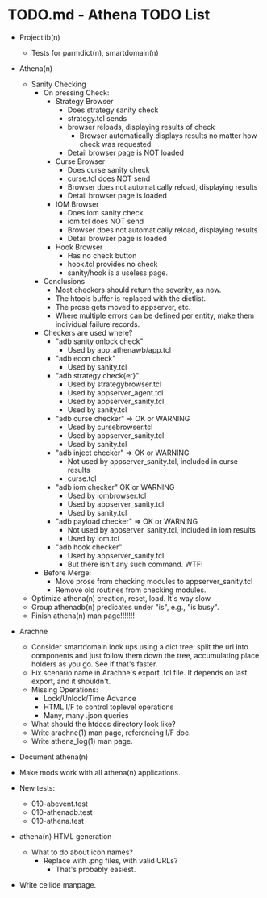 # TODO.md - Athena TODO List

- Projectlib(n)
  - Tests for parmdict(n), smartdomain(n)
- Athena(n)
  - Sanity Checking
    - On pressing Check:
      - Strategy Browser
        - Does strategy sanity check
        - strategy.tcl sends <Check>
        - browser reloads, displaying results of check
          - Browser automatically displays results no matter how check was
            requested.
        - Detail browser page is NOT loaded
      - Curse Browser
        - Does curse sanity check
        - curse.tcl does NOT send <Check>
        - Browser does not automatically reload, displaying results
        - Detail browser page is loaded
      - IOM Browser
        - Does iom sanity check
        - iom.tcl does NOT send <Check>
        - Browser does not automatically reload, displaying results
        - Detail browser page is loaded
      - Hook Browser
        - Has no check button
        - hook.tcl provides no check
        - sanity/hook is a useless page.      
    - Conclusions
      - Most checkers should return the severity, as now.
      - The htools buffer is replaced with the dictlist.
      - The prose gets moved to appserver, etc.
      - Where multiple errors can be defined per entity, make them 
        individual failure records.
    - Checkers are used where?
      - "adb sanity onlock check"
        - Used by app_athenawb/app.tcl
      - "adb econ check"
        - Used by sanity.tcl
      - "adb strategy check{er}"
        - Used by strategybrowser.tcl
        - Used by appserver_agent.tcl
        - Used by appserver_sanity.tcl
        - Used by sanity.tcl
      - "adb curse checker" => OK or WARNING
        - Used by cursebrowser.tcl
        - Used by appserver_sanity.tcl
        - Used by sanity.tcl
      - "adb inject checker" => OK or WARNING
        - Not used by appserver_sanity.tcl, included in curse results
        - curse.tcl
      - "adb iom checker" OK or WARNING
        - Used by iombrowser.tcl
        - Used by appserver_sanity.tcl
        - Used by sanity.tcl
      - "adb payload checker"  => OK or WARNING
        - Not used by appserver_sanity.tcl, included in iom results
        - Used by iom.tcl
      - "adb hook checker"
        - Used by appserver_sanity.tcl
        - But there isn't any such command.  WTF!
    - Before Merge:
      - Move prose from checking modules to appserver_sanity.tcl
      - Remove old routines from checking modules.
  - Optimize athena(n) creation, reset, load.  It's way slow.
  - Group athenadb(n) predicates under "is", e.g., "is busy".
  - Finish athena(n) man page!!!!!!!
- Arachne
  - Consider smartdomain look ups using a dict tree: split the url into
    components and just follow them down the tree, accumulating place
    holders as you go.  See if that's faster.
  - Fix scenario name in Arachne's export .tcl file.  It depends on last 
    export, and it shouldn't.
  - Missing Operations:
    - Lock/Unlock/Time Advance
    - HTML I/F to control toplevel operations
    - Many, many .json queries
  - What should the htdocs directory look like?
  - Write arachne(1) man page, referencing I/F doc.
  - Write athena_log(1) man page.


- Document athena(n)
- Make mods work with all athena(n) applications.
- New tests:
  - 010-abevent.test
  - 010-athenadb.test
  - 010-athena.test
- athena(n) HTML generation
  - What to do about icon names?
    - Replace with .png files, with valid URLs?
      - That's probably easiest.
- Write cellide manpage.



